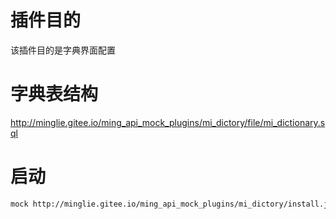 # 插件目的
该插件目的是字典界面配置

# 字典表结构

http://minglie.gitee.io/ming_api_mock_plugins/mi_dictory/file/mi_dictionary.sql

#  启动
``` sh
mock http://minglie.gitee.io/ming_api_mock_plugins/mi_dictory/install.js
```